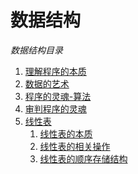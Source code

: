 # 数据结构
*数据结构目录*    

1. [理解程序的本质](./src/1.md)    
2. [数据的艺术](./src/2.md)    
3. [程序的灵魂-算法](./src/3.md)   
4. [审判程序的灵魂](./src/4.md)   
5. [线性表]()
   1. [线性表的本质](./src/5.md)   
   2. [线性表的相关操作](./src/6.md)
   3. [线性表的顺序存储结构](./src/7.md)